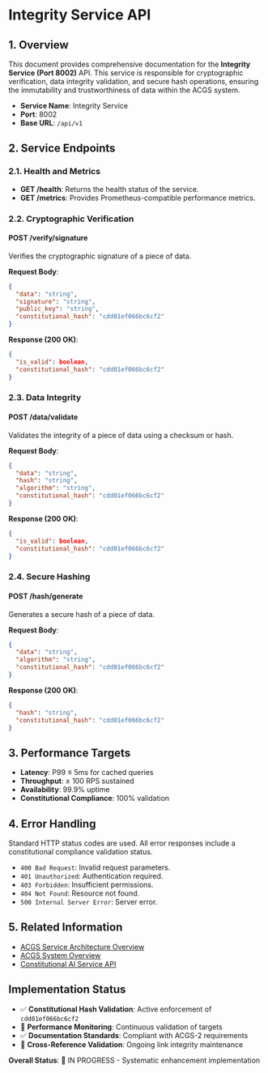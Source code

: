 # Integrity Service API

<!-- Constitutional Hash: cdd01ef066bc6cf2 -->

## 1. Overview

This document provides comprehensive documentation for the **Integrity Service (Port 8002)** API. This service is responsible for cryptographic verification, data integrity validation, and secure hash operations, ensuring the immutability and trustworthiness of data within the ACGS system.

- **Service Name**: Integrity Service
- **Port**: 8002
- **Base URL**: `/api/v1`

## 2. Service Endpoints

### 2.1. Health and Metrics

- **GET /health**: Returns the health status of the service.
- **GET /metrics**: Provides Prometheus-compatible performance metrics.

### 2.2. Cryptographic Verification

#### POST /verify/signature

Verifies the cryptographic signature of a piece of data.

**Request Body**:

```json
{
  "data": "string",
  "signature": "string",
  "public_key": "string",
  "constitutional_hash": "cdd01ef066bc6cf2"
}
```

**Response (200 OK)**:

```json
{
  "is_valid": boolean,
  "constitutional_hash": "cdd01ef066bc6cf2"
}
```

### 2.3. Data Integrity

#### POST /data/validate

Validates the integrity of a piece of data using a checksum or hash.

**Request Body**:

```json
{
  "data": "string",
  "hash": "string",
  "algorithm": "string",
  "constitutional_hash": "cdd01ef066bc6cf2"
}
```

**Response (200 OK)**:

```json
{
  "is_valid": boolean,
  "constitutional_hash": "cdd01ef066bc6cf2"
}
```

### 2.4. Secure Hashing

#### POST /hash/generate

Generates a secure hash of a piece of data.

**Request Body**:

```json
{
  "data": "string",
  "algorithm": "string",
  "constitutional_hash": "cdd01ef066bc6cf2"
}
```

**Response (200 OK)**:

```json
{
  "hash": "string",
  "constitutional_hash": "cdd01ef066bc6cf2"
}
```

## 3. Performance Targets

- **Latency**: P99 ≤ 5ms for cached queries
- **Throughput**: ≥ 100 RPS sustained
- **Availability**: 99.9% uptime
- **Constitutional Compliance**: 100% validation

## 4. Error Handling

Standard HTTP status codes are used. All error responses include a constitutional compliance validation status.

- `400 Bad Request`: Invalid request parameters.
- `401 Unauthorized`: Authentication required.
- `403 Forbidden`: Insufficient permissions.
- `404 Not Found`: Resource not found.
- `500 Internal Server Error`: Server error.

## 5. Related Information

- [ACGS Service Architecture Overview](../ACGS_SERVICE_OVERVIEW.md)
- [ACGS System Overview](../architecture/SYSTEM_OVERVIEW.md)
- [Constitutional AI Service API](constitutional-ai.md)
## Implementation Status

- ✅ **Constitutional Hash Validation**: Active enforcement of `cdd01ef066bc6cf2`
- 🔄 **Performance Monitoring**: Continuous validation of targets
- ✅ **Documentation Standards**: Compliant with ACGS-2 requirements
- 🔄 **Cross-Reference Validation**: Ongoing link integrity maintenance

**Overall Status**: 🔄 IN PROGRESS - Systematic enhancement implementation
